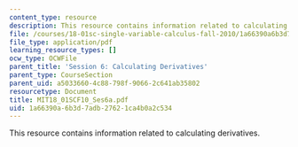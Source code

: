 ```yaml
---
content_type: resource
description: This resource contains information related to calculating derivatives.
file: /courses/18-01sc-single-variable-calculus-fall-2010/1a66390a6b3d7adb27621ca4b0a2c534_MIT18_01SCF10_Ses6a.pdf
file_type: application/pdf
learning_resource_types: []
ocw_type: OCWFile
parent_title: 'Session 6: Calculating Derivatives'
parent_type: CourseSection
parent_uid: a5033660-4c88-798f-9066-2c641ab35802
resourcetype: Document
title: MIT18_01SCF10_Ses6a.pdf
uid: 1a66390a-6b3d-7adb-2762-1ca4b0a2c534
---
```

This resource contains information related to calculating derivatives.

